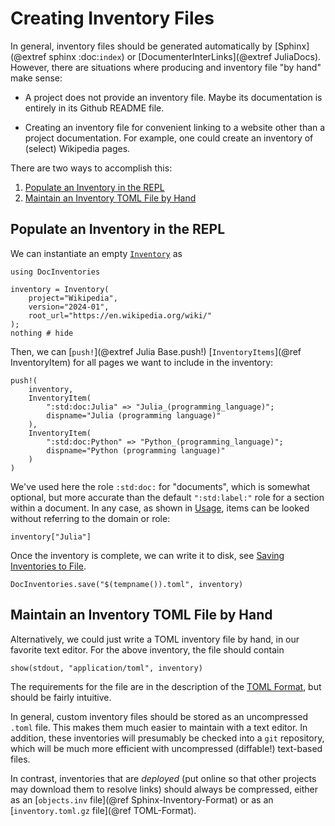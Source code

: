 # Creating Inventory Files

In general, inventory files should be generated automatically by [Sphinx](@extref sphinx :doc:`index`) or [DocumenterInterLinks](@extref JuliaDocs). However, there are situations where producing and inventory file "by hand" make sense:

* A project does not provide an inventory file. Maybe its documentation is entirely in its Github README file.

* Creating an inventory file for convenient linking to a website other than a project documentation. For example, one could create an inventory of (select) Wikipedia pages.

There are two ways to accomplish this:

1. [Populate an Inventory in the REPL](@ref)
2. [Maintain an Inventory TOML File by Hand](@ref)


## Populate an Inventory in the REPL

We can instantiate an empty [`Inventory`](@ref) as

```@example creating
using DocInventories

inventory = Inventory(
    project="Wikipedia",
    version="2024-01",
    root_url="https://en.wikipedia.org/wiki/"
);
nothing # hide
```

Then, we can [`push!`](@extref Julia Base.push!) [`InventoryItems`](@ref InventoryItem) for all pages we want to include in the inventory:


```@example creating
push!(
    inventory,
    InventoryItem(
        ":std:doc:Julia" => "Julia_(programming_language)";
        dispname="Julia (programming language)"
    ),
    InventoryItem(
        ":std:doc:Python" => "Python_(programming_language)";
        dispname="Python (programming language)"
    )
)
```

We've used here the role `:std:doc:` for "documents", which is somewhat optional, but more accurate than the default `":std:label:"` role for a section within a document. In any case, as shown in [Usage](@ref), items can be looked without referring to the domain or role:

```@example creating
inventory["Julia"]
```

Once the inventory is complete, we can write it to disk, see [Saving Inventories to File](@ref).

```@example creating
DocInventories.save("$(tempname()).toml", inventory)
```

## Maintain an Inventory TOML File by Hand


Alternatively, we could just write a TOML inventory file by hand, in our favorite text editor. For the above inventory, the file should contain


```@example creating
show(stdout, "application/toml", inventory)
```

The requirements for the file are in the description of the [TOML Format](@ref), but should be fairly intuitive.

In general, custom inventory files should be stored as an uncompressed `.toml` file. This makes them much easier to maintain with a text editor. In addition, these inventories will presumably be checked into a `git` repository, which will be much more efficient with uncompressed (diffable!) text-based files.

In contrast, inventories that are *deployed* (put online so that other projects may download them to resolve links) should always be compressed, either as an [`objects.inv` file](@ref Sphinx-Inventory-Format) or as an [`inventory.toml.gz` file](@ref TOML-Format).
